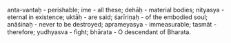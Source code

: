 anta-vantaḥ - perishable; ime - all these; dehāḥ - material bodies; nityasya - eternal in existence; uktāḥ - are said; śarīriṇaḥ - of the embodied soul; anāśinaḥ - never to be destroyed; aprameyasya - immeasurable; tasmāt - therefore; yudhyasva - ﬁght; bhārata - O descendant of Bharata.